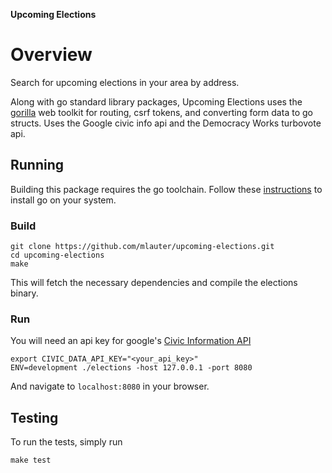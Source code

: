 **Upcoming Elections**

# Overview

Search for upcoming elections in your area by address.

Along with go standard library packages, Upcoming Elections uses the [gorilla](https://www.gorillatoolkit.org/) web toolkit for routing, csrf tokens, and converting form data to go structs. Uses the Google civic info api and the Democracy Works turbovote api.

## Running

Building this package requires the go toolchain. Follow these [instructions](https://golang.org/doc/install#install) to install go on your system.

### Build

```
git clone https://github.com/mlauter/upcoming-elections.git
cd upcoming-elections
make
```
This will fetch the necessary dependencies and compile the elections binary.

### Run

You will need an api key for google's [Civic Information API](https://developers.google.com/civic-information/docs/using_api)

```
export CIVIC_DATA_API_KEY="<your_api_key>"
ENV=development ./elections -host 127.0.0.1 -port 8080
```

And navigate to `localhost:8080` in your browser.

## Testing

To run the tests, simply run

```
make test
```
